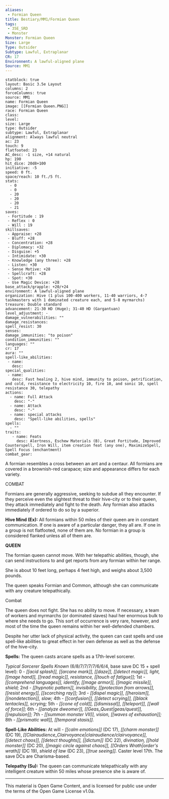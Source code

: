 ```yaml
---
aliases:
 - Formian Queen
title: Bestiary/MM1/Formian Queen
tags: 
 - 35E_SRD
 - Monster
Monster: Formian Queen
Size: Large
Type: Outsider
Subtype: Lawful, Extraplanar
CR: 17
Environnent: A lawful-aligned plane
Source: MM1
---
```


```statblock
statblock: true
layout: Basic 3.5e Layout
columns: 2
forceColumns: true
source: MM1 
name: Formian Queen
image: [[Formian Queen.PNG]]
race: Formian Queen
class: 
level: 
size: Large
type: Outsider
subtype: Lawful, Extraplanar
alignment: Always lawful neutral
ac: 23
touch: 9
flatfooted: 23
AC_desc: -1 size, +14 natural
hp: 190
hit_dice: 20d8+100
initiative: -5
speed: 0 ft.
space/reach: 10 ft./5 ft.
stats:
  - 0
  - 0
  - 20
  - 20
  - 20
  - 21
saves:
 - Fortitude : 19
 - Reflex : 0
 - Will : 19
skillsaves:
 - Appraise: +28
 - Bluff: +28
 - Concentration: +28
 - Diplomacy: +32
 - Disguise: +5
 - Intimidate: +30
 - Knowledge (any three): +28
 - Listen: +30
 - Sense Motive: +28
 - Spellcraft: +28
 - Spot: +30
 - Use Magic Device: +28
base_attack/grapple: +20/+24
environment: A lawful-aligned plane
organization: Hive (1 plus 100-400 workers, 11-40 warriors, 4-7 taskmasters with 1 dominated creature each, and 5-8 myrmarchs)
treasure: Double standard
advancement: 21-30 HD (Huge); 31-40 HD (Gargantuan)
level_adjustment: -
damage_vulnerabilities: ""
damage_resistances: 
spell_resist: 30
senses: 
damage_immunities: "to poison"
condition_immunities: ""
languages: ""
cr: 17
aura: ""
spell-like_abilities:
 - name: 
   desc: 
special_qualities:
 - name:
   desc: Fast healing 2, hive mind, immunity to poison, petrification, and cold, resistance to electricity 10, fire 10, and sonic 10, spell resistance 30, telepathy
actions:
  - name: Full Attack
    desc: "-"
  - name: Attack
    desc: "-"
  - name: special attacks
    desc: "Spell-like abilities, spells"
spells:
  - ""
traits:
   - name: Feats
     desc: Alertness, Eschew Materials (B), Great Fortitude, Improved Counterspell, Iron Will, item creation feat (any one), MaximizeSpell, Spell Focus (enchantment)
combat_gear:  
```


A formian resembles a cross between an ant and a centaur. All formians are covered in a brownish-red carapace; size and appearance differs for each variety.

COMBAT

Formians are generally aggressive, seeking to subdue all they encounter. If they perceive even the slightest threat to their hive-city or to their queen, they attack immediately and fight to the death. Any formian also attacks immediately if ordered to do so by a superior.


**Hive Mind (Ex):** All formians within 50 miles of their queen are in constant communication. If one is aware of a particular danger, they all are. If one in a group is not flatfooted, none of them are. No formian in a group is considered flanked unless all of them are.


**QUEEN**


The formian queen cannot move. With her telepathic abilities, though, she can send instructions to and get reports from any formian within her range.

She is about 10 feet long, perhaps 4 feet high, and weighs about 3,500 pounds.

The queen speaks Formian and Common, although she can communicate with any creature telepathically.

Combat

The queen does not fight. She has no ability to move. If necessary, a team of workers and myrmarchs (or dominated slaves) haul her enormous bulk to where she needs to go. This sort of occurrence is very rare, however, and most of the time the queen remains within her well-defended chambers.

Despite her utter lack of physical activity, the queen can cast spells and use spell-like abilities to great effect in her own defense as well as the defense of the hive-city.


**Spells:** The queen casts arcane spells as a 17th-level sorcerer.


*Typical Sorcerer Spells Known* (6/8/7/7/7/7/6/6/4, base save DC 15 + spell level): 0 - *[[acid splash]], [[arcane mark]], [[daze]], [[detect magic]], light, [[mage hand]], [[read magic]], resistance, [[touch of fatigue]];* 1st - *[[comprehend languages]], identify, [[mage armor]], [[magic missile]], shield;* 2nd - *[[hypnotic pattern]], invisibility, [[protection from arrows]], [[resist energy]], [[scorching ray]];* 3rd - *[[dispel magic]], [[heroism]], [[nondetection]], slow;* 4th - *[[confusion]], [[detect scrying]], [[black tentacles]], scrying;* 5th - *[[cone of cold]], [[dismissal]], [[teleport]], [[wall of force]];* 6th - *[[analyze dweomer]], [[Geas_Quest|geas/quest]], [[repulsion]];* 7th - *[[summon monster VII]], vision, [[waves of exhaustion]];* 8th - *[[prismatic wall]], [[temporal stasis]].*


**Spell-Like Abilities:** At will - *[[calm emotions]]* (DC 17), *[[charm monster]]* (DC 19), *[[Clairaudience_Clairvoyance|clairaudience/clairvoyance]], [[detect chaos]], [[detect thoughts]], [[dictum]]* (DC 22), *divination, [[hold monster]]* (DC 20), *[[magic circle against chaos]], [[Orders Wrath|order's wrath]]* (DC 19), *shield of law* (DC 23), *[[true seeing]].* Caster level 17th. The save DCs are Charisma-based.


**Telepathy (Su):** The queen can communicate telepathically with any intelligent creature within 50 miles whose presence she is aware of.

---

This material is Open Game Content, and is licensed for public use under the terms of the Open Game License v1.0a.
